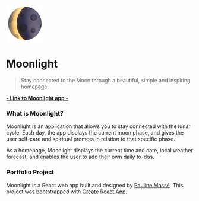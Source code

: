 <a href="https://moon-light.netlify.app/">
  <img width="100" height="100" src="/src/assets/readme.png">
</a>

# Moonlight

> Stay connected to the Moon through a beautiful, simple and inspiring homepage. 

**[- Link to Moonlight app -](https://moon-light.netlify.app/)**

### What is Moonlight? 

Moonlight is an application that allows you to stay connected with the lunar cycle. Each day, the app displays the current moon phase, and gives the user self-care and spiritual prompts in relation to that specific phase. 

As a homepage, Moonlight displays the current time and date, local weather forecast, and enables the user to add their own daily to-dos. 

### Portfolio Project

Moonlight is a React web app built and designed by [Pauline Massé](https://github.com/paulinemss). This project was bootstrapped with [Create React App](https://github.com/facebook/create-react-app).
